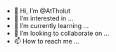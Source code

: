 - 👋 Hi, I’m @AtTholut
- 👀 I’m interested in ...
- 🌱 I’m currently learning ...
- 💞️ I’m looking to collaborate on ...
- 📫 How to reach me ...

<!---
AtTholut/AtTholut is a ✨ special ✨ repository because its `README.md` (this file) appears on your GitHub profile.
You can click the Preview link to take a look at your changes.
--->

